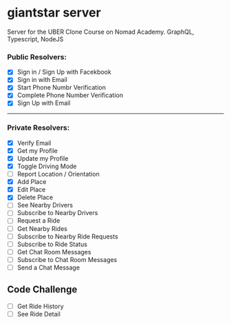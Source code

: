 # giantstar server
Server for the UBER Clone Course on Nomad Academy. GraphQL, Typescript, NodeJS

### Public Resolvers:

- [X] Sign in / Sign Up with Facekbook
- [X] Sign in with Email
- [X] Start Phone Numbr Verification
- [X] Complete Phone Number Verification
- [X] Sign Up with Email
---

### Private Resolvers:

- [X] Verify Email
- [X] Get my Profile
- [X] Update my Profile
- [X] Toggle Driving Mode
- [ ] Report Location / Orientation
- [X] Add Place
- [X] Edit Place
- [X] Delete Place
- [ ] See Nearby Drivers
- [ ] Subscribe to Nearby Drivers
- [ ] Request a Ride
- [ ] Get Nearby Rides
- [ ] Subscribe to Nearby Ride Requests
- [ ] Subscribe to Ride Status
- [ ] Get Chat Room Messages
- [ ] Subscribe to Chat Room Messages
- [ ] Send a Chat Message

## Code Challenge

- [ ] Get Ride History
- [ ] See Ride Detail